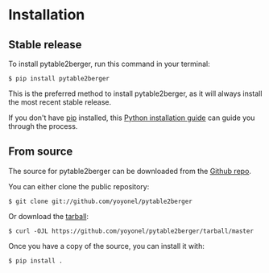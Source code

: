 # Installation

## Stable release

To install pytable2berger, run this command in your
terminal:

``` console
$ pip install pytable2berger
```

This is the preferred method to install pytable2berger, as it will always install the most recent stable release.

If you don't have [pip][] installed, this [Python installation guide][]
can guide you through the process.

## From source

The source for pytable2berger can be downloaded from
the [Github repo][].

You can either clone the public repository:

``` console
$ git clone git://github.com/yoyonel/pytable2berger
```

Or download the [tarball][]:

``` console
$ curl -OJL https://github.com/yoyonel/pytable2berger/tarball/master
```

Once you have a copy of the source, you can install it with:

``` console
$ pip install .
```

  [pip]: https://pip.pypa.io
  [Python installation guide]: http://docs.python-guide.org/en/latest/starting/installation/
  [Github repo]: https://github.com/%7B%7B%20cookiecutter.github_username%20%7D%7D/%7B%7B%20cookiecutter.project_slug%20%7D%7D
  [tarball]: https://github.com/%7B%7B%20cookiecutter.github_username%20%7D%7D/%7B%7B%20cookiecutter.project_slug%20%7D%7D/tarball/master
